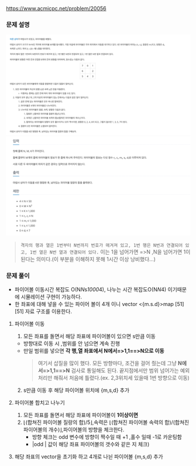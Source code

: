 https://www.acmicpc.net/problem/20056

### 문제 설명

<img src="./img1.png" width="900" heithg="500">
<img src="./img2.png" width="900" heithg="500">

> `격자의 행과 열은 1번부터 N번까지 번호가 매겨져 있고, 1번 행은 N번과 연결되어 있고, 1번 열은 N번 열과 연결되어 있다.`
> 이는 1을 넘어가면 =>N ,N을 넘어가면 1이 된다는 의미다.(이 부분을 이해하지 못해 1시간 이상 낭비했다...)

### 문제 풀이

- 파이어볼 이동시간 복잡도 O(N*N*s*1000*4), 나누는 시간 복잡도O(N*N*4) 이기때문에 시뮬레이션 구현이 가능하다.
- 한 좌표에 대해 넣을 수 있는 파이어 볼이 4개 이니 vector <{m.s.d}>map [51][51] 자료 구조를 이용한다.

1. 파이어볼 이동

   1. 모든 좌표를 돌면서 해당 좌표에 파이어볼이 있으면 s만큼 이동

   - 방향대로 이동 시 ,범위를 안 넘으면 계속 진행
   - 만일 범위를 넣으면 **각 행,열 좌표에서 N에서=>1,1==>N으로 이동**
     > 여기서 삽질을 많이 했다. 모든 방향마다, 조건을 걸어 줬는데 그냥 **N에서=>1,1==>N** 검사로 통일해도 된다.
     > 끝지점에서만 범위 넘어가는 예외 처리만 해줘서 처음에 틀렸다.(ex. 2,3위치세 있을때 1번 방향으로 이동)

   2. s만큼 이동 후 해당 파이어볼 위치에 {m,s,d} 추가

1. 파이어볼 합치고 나누기
   1. 모든 좌표를 돌면서 해당 좌표에 파이어볼이 **1이상이면**
   2. ⌊(합쳐진 파이어볼 질량의 합)/5⌋,속력은 ⌊(합쳐진 파이어볼 속력의 합)/(합쳐진 파이어볼의 개수)⌋,파이어볼의 방향을 체크한다.
      - 방향 체크는 odd 변수에 방향이 짝수일 때 +1 ,홀수 일때 -1로 카운팅함
      - |odd | 값이 해당 좌표 파이어볼의 갯수와 같은 지 체크)
1. 해당 좌표의 vector을 초기화 하고 4개로 나뉜 파이어볼 {m,s,d} 추가
